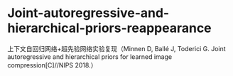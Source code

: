 # Joint-autoregressive-and-hierarchical-priors-reappearance
上下文自回归网络+超先验网络实验复现（Minnen D, Ballé J, Toderici G. Joint autoregressive and hierarchical priors for learned image compression[C]//NIPS 2018.）

